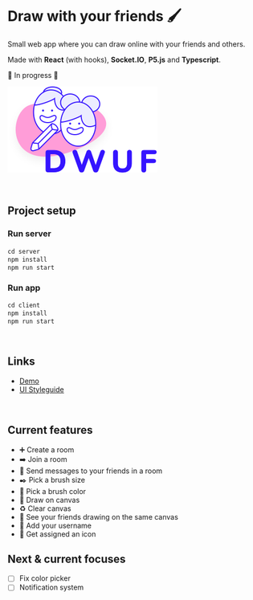 # Draw with your friends 🖌
Small web app where you can draw online with your friends and others.

Made with **React** (with hooks), **Socket.IO**, **P5.js** and **Typescript**.

🚧 In progress 🚧


![Draw with your friends Logo](https://github.com/itsleaht/draw-with-ur-friends/blob/master/client/public/assets/logo.svg)

<br>

## Project setup

### Run server
```
cd server
npm install
npm run start
```

### Run app
```
cd client
npm install
npm run start
```

<br>

## Links

* [Demo](https://draw-with-your-friends.netlify.com/)
* [UI Styleguide](https://github.com/itsleaht/draw-with-ur-friends/tree/master/client/public/assets/ui_styleguide.svg)

<br>

## Current features
* :heavy_plus_sign: Create a room
* :arrow_right: Join a room
* :email: Send messages to your friends in a room
* :black_nib: Pick a brush size
* :art: Pick a brush color
* :pencil: Draw on canvas
* :recycle: Clear canvas
* :feet: See your friends drawing on the same canvas
* :raising_hand: Add your username
* :large_blue_circle: Get assigned an icon

## Next & current focuses
- [ ] Fix color picker
- [ ] Notification system
